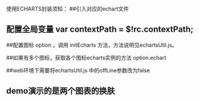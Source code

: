 使用ECHARTS封装须知：
  ##引入对应的echart文件
    <script type="text/javascript" src="../esl.js"></script>
    <script type="text/javascript" src="../echartsUtil.js"></script>

  ## 配置全局变量 var contextPath = $!rc.contextPath;

  ##配置图标 option ，调用 initEcharts 方法，方法说明见echartsUtil.js。

  ##如果有多个图标，获取各个图标echarts实例的方法 option.echart

  ##web环境下需要将echartsUtil.js 中的offLine参数改为false


## demo演示的是两个图表的换肤